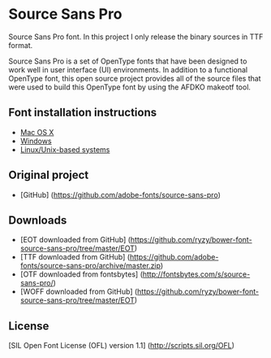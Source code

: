 # Source Sans Pro

Source Sans Pro font. In this project I only release the binary sources in TTF format.

Source Sans Pro is a set of OpenType fonts that have been designed to work well
in user interface (UI) environments. In addition to a functional OpenType font, this open
source project provides all of the source files that were used to build this OpenType font
by using the AFDKO makeotf tool.

## Font installation instructions

* [Mac OS X](http://support.apple.com/kb/HT2509)
* [Windows](http://windows.microsoft.com/en-us/windows-vista/install-or-uninstall-fonts)
* [Linux/Unix-based systems](https://github.com/adobe-fonts/source-code-pro/issues/17#issuecomment-8967116)

## Original project

* [GitHub] (https://github.com/adobe-fonts/source-sans-pro)

## Downloads

* [EOT downloaded from GitHub] (https://github.com/ryzy/bower-font-source-sans-pro/tree/master/EOT)
* [TTF downloaded from GitHub] (https://github.com/adobe-fonts/source-sans-pro/archive/master.zip)
* [OTF downloaded from fontsbytes] (http://fontsbytes.com/s/source-sans-pro/)
* [WOFF downloaded from GitHub] (https://github.com/ryzy/bower-font-source-sans-pro/tree/master/EOT)

## License

[SIL Open Font License (OFL) version 1.1] (http://scripts.sil.org/OFL)